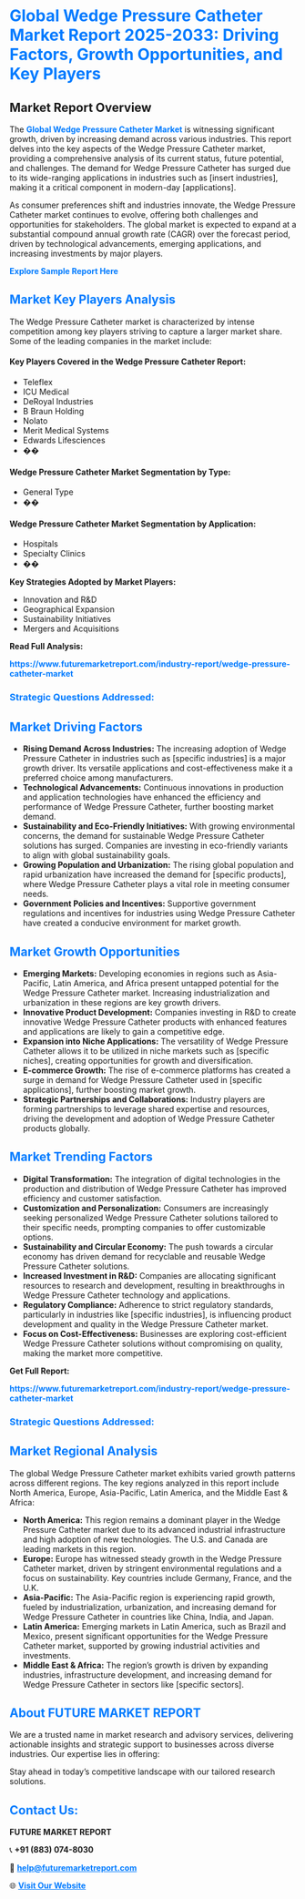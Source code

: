 <h1 style="color: #007BFF;">Global Wedge Pressure Catheter Market Report 2025-2033: Driving Factors, Growth Opportunities, and Key Players</h1>

<section id="overview">
<h2>Market Report Overview</h2>
<p>The <a href="https://www.futuremarketreport.com/industry-report/wedge-pressure-catheter-market" style="color: #007BFF; text-decoration: none;"><strong>Global Wedge Pressure Catheter Market</strong></a> is witnessing significant growth, driven by increasing demand across various industries. This report delves into the key aspects of the Wedge Pressure Catheter market, providing a comprehensive analysis of its current status, future potential, and challenges. The demand for Wedge Pressure Catheter has surged due to its wide-ranging applications in industries such as [insert industries], making it a critical component in modern-day [applications].</p>
<p>As consumer preferences shift and industries innovate, the Wedge Pressure Catheter market continues to evolve, offering both challenges and opportunities for stakeholders. The global market is expected to expand at a substantial compound annual growth rate (CAGR) over the forecast period, driven by technological advancements, emerging applications, and increasing investments by major players.</p>
</section>

<section id="overview">
<p><a href="https://www.futuremarketreport.com/request-sample/reportId=113961" style="color: #007BFF; text-decoration: none;"><strong>Explore Sample Report Here</strong></a></p>
</section>

<section id="key-players">
<h2 style="color: #007BFF;">Market Key Players Analysis</h2>
<p>The Wedge Pressure Catheter market is characterized by intense competition among key players striving to capture a larger market share. Some of the leading companies in the market include:</p>
<h4>Key Players Covered in the Wedge Pressure Catheter Report:</h4>
<ul><li>Teleflex</li><li>ICU Medical</li><li>DeRoyal Industries</li><li>B Braun Holding</li><li>Nolato</li><li>Merit Medical Systems</li><li>Edwards Lifesciences</li><li>��</li></ul>
<h4>Wedge Pressure Catheter Market Segmentation by Type:</h4>
<ul><li>General Type</li><li>��</li></ul>

<h4>Wedge Pressure Catheter Market Segmentation by Application:</h4>
<ul><li>Hospitals</li><li>Specialty Clinics</li><li>��</li></ul>
<p><strong>Key Strategies Adopted by Market Players:</strong></p>
<ul>
<li>Innovation and R&D</li>
<li>Geographical Expansion</li>
<li>Sustainability Initiatives</li>
<li>Mergers and Acquisitions</li>
</ul>
</section>

<section>
<p><strong>Read Full Analysis: </strong></p><a href="https://www.futuremarketreport.com/industry-report/wedge-pressure-catheter-market" style="color: #007BFF; text-decoration: none;"><strong>https://www.futuremarketreport.com/industry-report/wedge-pressure-catheter-market</strong></a>
<h3 style="color: #007BFF;">Strategic Questions Addressed:</h3>
</section>

<section id="driving-factors">
<h2 style="color: #007BFF;">Market Driving Factors</h2>
<ul>
<li><strong>Rising Demand Across Industries:</strong> The increasing adoption of Wedge Pressure Catheter in industries such as [specific industries] is a major growth driver. Its versatile applications and cost-effectiveness make it a preferred choice among manufacturers.</li>
<li><strong>Technological Advancements:</strong> Continuous innovations in production and application technologies have enhanced the efficiency and performance of Wedge Pressure Catheter, further boosting market demand.</li>
<li><strong>Sustainability and Eco-Friendly Initiatives:</strong> With growing environmental concerns, the demand for sustainable Wedge Pressure Catheter solutions has surged. Companies are investing in eco-friendly variants to align with global sustainability goals.</li>
<li><strong>Growing Population and Urbanization:</strong> The rising global population and rapid urbanization have increased the demand for [specific products], where Wedge Pressure Catheter plays a vital role in meeting consumer needs.</li>
<li><strong>Government Policies and Incentives:</strong> Supportive government regulations and incentives for industries using Wedge Pressure Catheter have created a conducive environment for market growth.</li>
</ul>
</section>

<section id="growth-opportunities">
<h2 style="color: #007BFF;">Market Growth Opportunities</h2>
<ul>
<li><strong>Emerging Markets:</strong> Developing economies in regions such as Asia-Pacific, Latin America, and Africa present untapped potential for the Wedge Pressure Catheter market. Increasing industrialization and urbanization in these regions are key growth drivers.</li>
<li><strong>Innovative Product Development:</strong> Companies investing in R&D to create innovative Wedge Pressure Catheter products with enhanced features and applications are likely to gain a competitive edge.</li>
<li><strong>Expansion into Niche Applications:</strong> The versatility of Wedge Pressure Catheter allows it to be utilized in niche markets such as [specific niches], creating opportunities for growth and diversification.</li>
<li><strong>E-commerce Growth:</strong> The rise of e-commerce platforms has created a surge in demand for Wedge Pressure Catheter used in [specific applications], further boosting market growth.</li>
<li><strong>Strategic Partnerships and Collaborations:</strong> Industry players are forming partnerships to leverage shared expertise and resources, driving the development and adoption of Wedge Pressure Catheter products globally.</li>
</ul>
</section>

<section id="trending-factors">
<h2 style="color: #007BFF;">Market Trending Factors</h2>
<ul>
<li><strong>Digital Transformation:</strong> The integration of digital technologies in the production and distribution of Wedge Pressure Catheter has improved efficiency and customer satisfaction.</li>
<li><strong>Customization and Personalization:</strong> Consumers are increasingly seeking personalized Wedge Pressure Catheter solutions tailored to their specific needs, prompting companies to offer customizable options.</li>
<li><strong>Sustainability and Circular Economy:</strong> The push towards a circular economy has driven demand for recyclable and reusable Wedge Pressure Catheter solutions.</li>
<li><strong>Increased Investment in R&D:</strong> Companies are allocating significant resources to research and development, resulting in breakthroughs in Wedge Pressure Catheter technology and applications.</li>
<li><strong>Regulatory Compliance:</strong> Adherence to strict regulatory standards, particularly in industries like [specific industries], is influencing product development and quality in the Wedge Pressure Catheter market.</li>
<li><strong>Focus on Cost-Effectiveness:</strong> Businesses are exploring cost-efficient Wedge Pressure Catheter solutions without compromising on quality, making the market more competitive.</li>
</ul>
</section>

<section>
<p><strong>Get Full Report: </strong></p><a href="https://www.futuremarketreport.com/industry-report/wedge-pressure-catheter-market" style="color: #007BFF; text-decoration: none;"><strong>https://www.futuremarketreport.com/industry-report/wedge-pressure-catheter-market</strong></a>
<h3 style="color: #007BFF;">Strategic Questions Addressed:</h3>
</section>


<section id="regional-analysis">
<h2 style="color: #007BFF;">Market Regional Analysis</h2>
<p>The global Wedge Pressure Catheter market exhibits varied growth patterns across different regions. The key regions analyzed in this report include North America, Europe, Asia-Pacific, Latin America, and the Middle East & Africa:</p>
<ul>
<li><strong>North America:</strong> This region remains a dominant player in the Wedge Pressure Catheter market due to its advanced industrial infrastructure and high adoption of new technologies. The U.S. and Canada are leading markets in this region.</li>
<li><strong>Europe:</strong> Europe has witnessed steady growth in the Wedge Pressure Catheter market, driven by stringent environmental regulations and a focus on sustainability. Key countries include Germany, France, and the U.K.</li>
<li><strong>Asia-Pacific:</strong> The Asia-Pacific region is experiencing rapid growth, fueled by industrialization, urbanization, and increasing demand for Wedge Pressure Catheter in countries like China, India, and Japan.</li>
<li><strong>Latin America:</strong> Emerging markets in Latin America, such as Brazil and Mexico, present significant opportunities for the Wedge Pressure Catheter market, supported by growing industrial activities and investments.</li>
<li><strong>Middle East & Africa:</strong> The region’s growth is driven by expanding industries, infrastructure development, and increasing demand for Wedge Pressure Catheter in sectors like [specific sectors].</li>
</ul>
</section>

<footer>
<h2 style="color: #007BFF;">About FUTURE MARKET REPORT</h2>
<p>We are a trusted name in market research and advisory services, delivering actionable insights and strategic support to businesses across diverse industries. Our expertise lies in offering:</p>

<p>Stay ahead in today’s competitive landscape with our tailored research solutions.</p>

<h2 style="color: #007BFF;">Contact Us:</h2>
<p><strong>FUTURE MARKET REPORT</strong></p>
<p>📞 <strong>+91 (883) 074-8030</strong></p>
<p>📧 <strong><a href="mailto:help@futuremarketreport.com" style="color: #007BFF;">help@futuremarketreport.com</a></strong></p>
<p>🌐 <strong><a href="https://www.futuremarketreport.com/" style="color: #007BFF;">Visit Our Website</a></strong></p>
</footer>